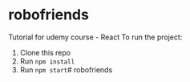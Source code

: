 # robofriends
Tutorial for udemy course - React
To run the project:

1. Clone this repo
2. Run `npm install`
3. Run `npm start`# robofriends
